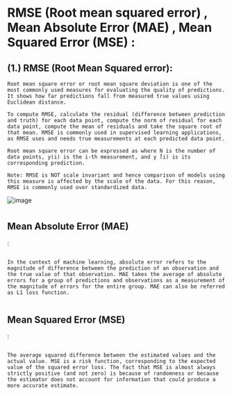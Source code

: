 # RMSE (Root mean squared error) , Mean Absolute Error (MAE) ,  Mean Squared Error (MSE) : 



<h2> (1.) RMSE (Root Mean Squared error): </h2>

 
 ```
 Root mean square error or root mean square deviation is one of the most commonly used measures for evaluating the quality of predictions. It shows how far predictions fall from measured true values using Euclidean distance.

To compute RMSE, calculate the residual (difference between prediction and truth) for each data point, compute the norm of residual for each data point, compute the mean of residuals and take the square root of that mean. RMSE is commonly used in supervised learning applications, as RMSE uses and needs true measurements at each predicted data point.

Root mean square error can be expressed as where N is the number of data points, y(i) is the i-th measurement, and y ̂(i) is its corresponding prediction.

Note: RMSE is NOT scale invariant and hence comparison of models using this measure is affected by the scale of the data. For this reason, RMSE is commonly used over standardized data.
 
 ```
 
 ![image](https://github.com/Darshan0902/RMSE-MAE-MSE-using-Python/assets/77969007/27ff571c-10d0-4bde-8f37-7bfb1a783091)


# <h2> Mean Absolute Error (MAE) </h2> : 

```

In the context of machine learning, absolute error refers to the magnitude of difference between the prediction of an observation and the true value of that observation. MAE takes the average of absolute errors for a group of predictions and observations as a measurement of the magnitude of errors for the entire group. MAE can also be referred as L1 loss function.


```

<h2> Mean Squared Error (MSE) </h2> : 
 
 
 ```
 
 The average squared difference between the estimated values and the actual value. MSE is a risk function, corresponding to the expected value of the squared error loss. The fact that MSE is almost always strictly positive (and not zero) is because of randomness or because the estimator does not account for information that could produce a more accurate estimate.

 
 ```
